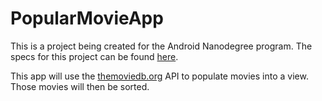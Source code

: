 # PopularMovieApp

This is a project being created for the Android Nanodegree program. The specs for this project can be found [here](https://docs.google.com/document/d/1ZlN1fUsCSKuInLECcJkslIqvpKlP7jWL2TP9m6UiA6I/pub?embedded=true).

This app will use the [themoviedb.org](https://www.themoviedb.org/settings/api) API to populate movies into a view. Those movies will then be sorted.



